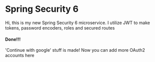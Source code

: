 # Spring Security 6

Hi, this is my new Spring Security 6 microservice. I utilize JWT to make tokens, password encoders, roles and secured routes

#### Done!!!

'Continue with google' stuff is made! Now you can add more OAuth2 accounts here

 
